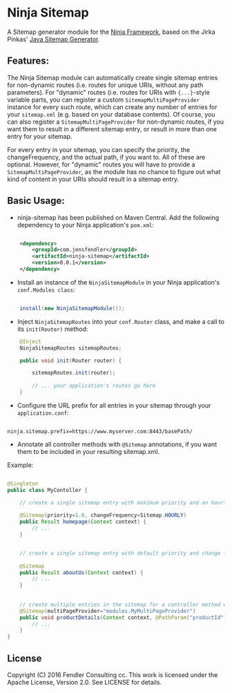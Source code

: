 # Ninja Sitemap
A Sitemap generator module for the [Ninja Framework](https://github.com/ninjaframework/ninja), based on the Jirka Pinkas' [Java Sitemap Generator](https://github.com/jirkapinkas/jsitemapgenerator).


Features:
---------
The Ninja Sitemap module can automatically create single sitemap entries for non-dynamic routes (i.e. routes for unique URIs, without any path parameters).
For "dynamic" routes (i.e. routes for URIs with `{...}`-style variable parts, you can register a custom `SitemapMultiPageProvider` instance for every such route, which can create any number of entries for your `sitemap.xml` (e.g. based on your database contents). Of course, you can also register a `SitemapMultiPageProvider` for non-dynamic routes, if you want them to result in a different sitemap entry, or result in more than one entry for your sitemap.

For every entry in your sitemap, you can specify the priority, the changeFrequency, and the actual path, if you want to. All of these are optional. However, for "dynamic" routes you will have to provide a `SitemapMultiPageProvider`, as the module has no chance to figure out what kind of content in your URIs should result in a sitemap entry.
 

Basic Usage:
------------

- ninja-sitemap has been published on Maven Central. Add the following dependency to your Ninja application's `pom.xml`:

```xml

    <dependency>
        <groupId>com.jensfendler</groupId>
        <artifactId>ninja-sitemap</artifactId>
        <version>0.0.1</version>
    </dependency>

```

- Install an instance of the `NinjaSitemapModule` in your Ninja application's `conf.Modules class`:

```java

	install(new NinjaSitemapModule());

```

- Inject `NinjaSitemapRoutes` into your `conf.Router` class, and make a call to its `init(Router)` method:

```java
	@Inject
	NinjaSitemapRoutes sitemapRoutes;

    public void init(Router router) {

        sitemapRoutes.init(router);
        
        // ... your application's routes go here
    }

```

- Configure the URL prefix for all entries in your sitemap through your `application.conf`:

```

ninja.sitemap.prefix=https://www.myserver.com:8443/basePath/

```

- Annotate all controller methods with `@Sitemap` annotations, if you want them to be included in your resulting sitemap.xml.

Example:

```java

@Singleton
public class MyContoller {

    // create a single sitemap entry with maximum priority and an hourly change frequency
     
    @Sitemap(priority=1.0, changeFrequency=Sitemap.HOURLY)
    public Result homepage(Context context) {
        // ...
    }


	// create a single sitemap entry with default priority and change frequency
	
    @Sitemap
    public Result aboutUs(Context context) {
        // ...
    }
    
    
    // create multiple entries in the sitemap for a controller method with `@PathParam` arguments
    @Sitemap(multiPageProvider="modules.MyMultiPageProvider")
    public void productDetails(Context context, @PathParam("productId") long productId) {
        // ...
    }
}

```

## License

Copyright (C) 2016 Fendler Consulting cc.
This work is licensed under the Apache License, Version 2.0. See LICENSE for details.
